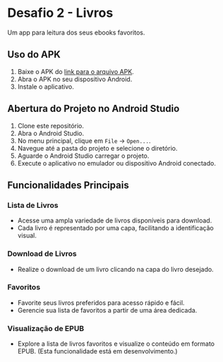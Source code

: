 # Desafio 2 - Livros

Um app para leitura dos seus ebooks favoritos.

## Uso do APK

1. Baixe o APK do [link para o arquivo APK](link-para-o-seu-apk).
2. Abra o APK no seu dispositivo Android.
3. Instale o aplicativo.

## Abertura do Projeto no Android Studio

1. Clone este repositório.
2. Abra o Android Studio.
3. No menu principal, clique em `File` -> `Open...`.
4. Navegue até a pasta do projeto e selecione o diretório.
5. Aguarde o Android Studio carregar o projeto.
6. Execute o aplicativo no emulador ou dispositivo Android conectado.

## Funcionalidades Principais

### Lista de Livros

- Acesse uma ampla variedade de livros disponíveis para download.
- Cada livro é representado por uma capa, facilitando a identificação visual.

### Download de Livros

- Realize o download de um livro clicando na capa do livro desejado.

### Favoritos

- Favorite seus livros preferidos para acesso rápido e fácil.
- Gerencie sua lista de favoritos a partir de uma área dedicada.

### Visualização de EPUB

- Explore a lista de livros favoritos e visualize o conteúdo em formato EPUB. (Esta funcionalidade está em desenvolvimento.)


